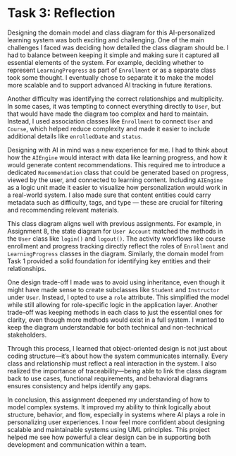 # Task 3: Reflection

Designing the domain model and class diagram for this AI-personalized learning system was both exciting and challenging. One of the main challenges I faced was deciding how detailed the class diagram should be. I had to balance between keeping it simple and making sure it captured all essential elements of the system. For example, deciding whether to represent `LearningProgress` as part of `Enrollment` or as a separate class took some thought. I eventually chose to separate it to make the model more scalable and to support advanced AI tracking in future iterations.

Another difficulty was identifying the correct relationships and multiplicity. In some cases, it was tempting to connect everything directly to `User`, but that would have made the diagram too complex and hard to maintain. Instead, I used association classes like `Enrollment` to connect `User` and `Course`, which helped reduce complexity and made it easier to include additional details like `enrolledDate` and `status`.

Designing with AI in mind was a new experience for me. I had to think about how the `AIEngine` would interact with data like learning progress, and how it would generate content recommendations. This required me to introduce a dedicated `Recommendation` class that could be generated based on progress, viewed by the user, and connected to learning content. Including `AIEngine` as a logic unit made it easier to visualize how personalization would work in a real-world system. I also made sure that content entities could carry metadata such as difficulty, tags, and type — these are crucial for filtering and recommending relevant materials.

This class diagram aligns well with previous assignments. For example, in Assignment 8, the state diagram for `User Account` matched the methods in the `User` class like `login()` and `logout()`. The activity workflows like course enrollment and progress tracking directly reflect the roles of `Enrollment` and `LearningProgress` classes in the diagram. Similarly, the domain model from Task 1 provided a solid foundation for identifying key entities and their relationships.

One design trade-off I made was to avoid using inheritance, even though it might have made sense to create subclasses like `Student` and `Instructor` under `User`. Instead, I opted to use a `role` attribute. This simplified the model while still allowing for role-specific logic in the application layer. Another trade-off was keeping methods in each class to just the essential ones for clarity, even though more methods would exist in a full system. I wanted to keep the diagram understandable for both technical and non-technical stakeholders.

Through this process, I learned that object-oriented design is not just about coding structure—it’s about how the system communicates internally. Every class and relationship must reflect a real interaction in the system. I also realized the importance of traceability—being able to link the class diagram back to use cases, functional requirements, and behavioral diagrams ensures consistency and helps identify any gaps.

In conclusion, this assignment deepened my understanding of how to model complex systems. It improved my ability to think logically about structure, behavior, and flow, especially in systems where AI plays a role in personalizing user experiences. I now feel more confident about designing scalable and maintainable systems using UML principles. This project helped me see how powerful a clear design can be in supporting both development and communication within a team.
